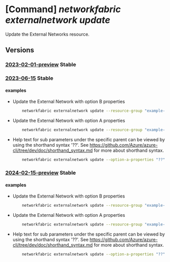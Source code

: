 # [Command] _networkfabric externalnetwork update_

Update the External Networks resource.

## Versions

### [2023-02-01-preview](/Resources/mgmt-plane/L3N1YnNjcmlwdGlvbnMve30vcmVzb3VyY2Vncm91cHMve30vcHJvdmlkZXJzL21pY3Jvc29mdC5tYW5hZ2VkbmV0d29ya2ZhYnJpYy9sM2lzb2xhdGlvbmRvbWFpbnMve30vZXh0ZXJuYWxuZXR3b3Jrcy97fQ==/2023-02-01-preview.xml) **Stable**

<!-- mgmt-plane /subscriptions/{}/resourcegroups/{}/providers/microsoft.managednetworkfabric/l3isolationdomains/{}/externalnetworks/{} 2023-02-01-preview -->

### [2023-06-15](/Resources/mgmt-plane/L3N1YnNjcmlwdGlvbnMve30vcmVzb3VyY2Vncm91cHMve30vcHJvdmlkZXJzL21pY3Jvc29mdC5tYW5hZ2VkbmV0d29ya2ZhYnJpYy9sM2lzb2xhdGlvbmRvbWFpbnMve30vZXh0ZXJuYWxuZXR3b3Jrcy97fQ==/2023-06-15.xml) **Stable**

<!-- mgmt-plane /subscriptions/{}/resourcegroups/{}/providers/microsoft.managednetworkfabric/l3isolationdomains/{}/externalnetworks/{} 2023-06-15 -->

#### examples

- Update the External Network with option B properties
    ```bash
        networkfabric externalnetwork update --resource-group "example-rg" --l3domain "example-l3domain" --resource-name "example-externalNetwork" --peering-option "OptionB" --option-b-properties "{routeTargets:{exportIpv4RouteTargets:['65046:10039'],exportIpv6RouteTargets:['65046:10039'],importIpv4RouteTargets:['65046:10039'],importIpv6RouteTargets:['65046:10039']}}" --import-route-policy "{importIpv4RoutePolicyId:'/subscriptions/xxxxx-xxxx-xxxx-xxxx-xxxxx/resourceGroups/example-rg/providers/microsoft.managednetworkfabric/routePolicies/example-routepolicy',importIpv6RoutePolicyId:'/subscriptions/xxxxx-xxxx-xxxx-xxxx-xxxxx/resourceGroups/example-rg/providers/microsoft.managednetworkfabric/routePolicies/example-routepolicy'}" --export-route-policy "{exportIpv4RoutePolicyId:'/subscriptions/xxxxx-xxxx-xxxx-xxxx-xxxxx/resourceGroups/example-rg/providers/microsoft.managednetworkfabric/routePolicies/example-routepolicy',exportIpv6RoutePolicyId:'/subscriptions/xxxxx-xxxx-xxxx-xxxx-xxxxx/resourceGroups/example-rg/providers/microsoft.managednetworkfabric/routePolicies/example-routepolicy'}"
    ```

- Update the External Network with option A properties
    ```bash
        networkfabric externalnetwork update --resource-group "example-rg" --l3domain "example-l3domain" --resource-name "example-externalNetwork" --peering-option "OptionA" --nni-id "/subscriptions/xxxxx-xxxx-xxxx-xxxx-xxxxx/resourcegroups/example-rg/providers/microsoft.managednetworkfabric/networkfabrics/example-fabric/networkToNetworkInterconnects/example-nni" --option-a-properties "{peerASN:65234,vlanId:501,mtu:1500,primaryIpv4Prefix:'172.23.1.0/31',secondaryIpv4Prefix:'172.23.1.2/31',bfdConfiguration:{multiplier:5,intervalInMilliSeconds:300}}" --import-route-policy "{importIpv4RoutePolicyId:'/subscriptions/xxxxx-xxxx-xxxx-xxxx-xxxxx/resourceGroups/example-rg/providers/microsoft.managednetworkfabric/routePolicies/example-routepolicy',importIpv6RoutePolicyId:'/subscriptions/xxxxx-xxxx-xxxx-xxxx-xxxxx/resourceGroups/example-rg/providers/microsoft.managednetworkfabric/routePolicies/example-routepolicy'}" --export-route-policy "{exportIpv4RoutePolicyId:'/subscriptions/xxxxx-xxxx-xxxx-xxxx-xxxxx/resourceGroups/example-rg/providers/microsoft.managednetworkfabric/routePolicies/example-routepolicy',exportIpv6RoutePolicyId:'/subscriptions/xxxxx-xxxx-xxxx-xxxx-xxxxx/resourceGroups/example-rg/providers/microsoft.managednetworkfabric/routePolicies/example-routepolicy'}"
    ```

- Help text for sub parameters under the specific parent can be viewed by using the shorthand syntax '??'. See https://github.com/Azure/azure-cli/tree/dev/doc/shorthand_syntax.md for more about shorthand syntax.
    ```bash
        networkfabric externalnetwork update --option-a-properties "??"
    ```

### [2024-02-15-preview](/Resources/mgmt-plane/L3N1YnNjcmlwdGlvbnMve30vcmVzb3VyY2Vncm91cHMve30vcHJvdmlkZXJzL21pY3Jvc29mdC5tYW5hZ2VkbmV0d29ya2ZhYnJpYy9sM2lzb2xhdGlvbmRvbWFpbnMve30vZXh0ZXJuYWxuZXR3b3Jrcy97fQ==/2024-02-15-preview.xml) **Stable**

<!-- mgmt-plane /subscriptions/{}/resourcegroups/{}/providers/microsoft.managednetworkfabric/l3isolationdomains/{}/externalnetworks/{} 2024-02-15-preview -->

#### examples

- Update the External Network with option B properties
    ```bash
        networkfabric externalnetwork update --resource-group "example-rg" --l3domain "example-l3domain" --resource-name "example-externalNetwork" --peering-option "OptionB" --option-b-properties "{routeTargets:{exportIpv4RouteTargets:['65046:10039'],exportIpv6RouteTargets:['65046:10039'],importIpv4RouteTargets:['65046:10039'],importIpv6RouteTargets:['65046:10039']}}" --import-route-policy "{importIpv4RoutePolicyId:'/subscriptions/xxxxx-xxxx-xxxx-xxxx-xxxxx/resourceGroups/example-rg/providers/microsoft.managednetworkfabric/routePolicies/example-routepolicy',importIpv6RoutePolicyId:'/subscriptions/xxxxx-xxxx-xxxx-xxxx-xxxxx/resourceGroups/example-rg/providers/microsoft.managednetworkfabric/routePolicies/example-routepolicy'}" --export-route-policy "{exportIpv4RoutePolicyId:'/subscriptions/xxxxx-xxxx-xxxx-xxxx-xxxxx/resourceGroups/example-rg/providers/microsoft.managednetworkfabric/routePolicies/example-routepolicy',exportIpv6RoutePolicyId:'/subscriptions/xxxxx-xxxx-xxxx-xxxx-xxxxx/resourceGroups/example-rg/providers/microsoft.managednetworkfabric/routePolicies/example-routepolicy'}"
    ```

- Update the External Network with option A properties
    ```bash
        networkfabric externalnetwork update --resource-group "example-rg" --l3domain "example-l3domain" --resource-name "example-externalNetwork" --peering-option "OptionA" --nni-id "/subscriptions/xxxxx-xxxx-xxxx-xxxx-xxxxx/resourcegroups/example-rg/providers/microsoft.managednetworkfabric/networkfabrics/example-fabric/networkToNetworkInterconnects/example-nni" --option-a-properties "{peerASN:65234,vlanId:501,mtu:1500,primaryIpv4Prefix:'172.23.1.0/31',secondaryIpv4Prefix:'172.23.1.2/31',bfdConfiguration:{multiplier:5,intervalInMilliSeconds:300}}" --import-route-policy "{importIpv4RoutePolicyId:'/subscriptions/xxxxx-xxxx-xxxx-xxxx-xxxxx/resourceGroups/example-rg/providers/microsoft.managednetworkfabric/routePolicies/example-routepolicy',importIpv6RoutePolicyId:'/subscriptions/xxxxx-xxxx-xxxx-xxxx-xxxxx/resourceGroups/example-rg/providers/microsoft.managednetworkfabric/routePolicies/example-routepolicy'}" --export-route-policy "{exportIpv4RoutePolicyId:'/subscriptions/xxxxx-xxxx-xxxx-xxxx-xxxxx/resourceGroups/example-rg/providers/microsoft.managednetworkfabric/routePolicies/example-routepolicy',exportIpv6RoutePolicyId:'/subscriptions/xxxxx-xxxx-xxxx-xxxx-xxxxx/resourceGroups/example-rg/providers/microsoft.managednetworkfabric/routePolicies/example-routepolicy'}"
    ```

- Help text for sub parameters under the specific parent can be viewed by using the shorthand syntax '??'. See https://github.com/Azure/azure-cli/tree/dev/doc/shorthand_syntax.md for more about shorthand syntax.
    ```bash
        networkfabric externalnetwork update --option-a-properties "??"
    ```
